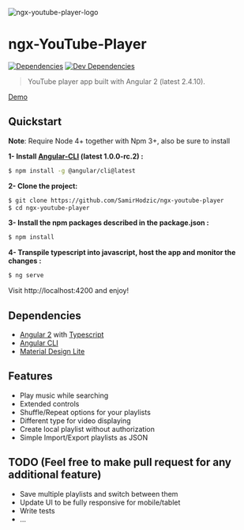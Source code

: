 ![ngx-youtube-player-logo](https://raw.githubusercontent.com/SamirHodzic/ngx-youtube-player/master/src/assets/logo_git.png)

# ngx-YouTube-Player
[![Dependencies][dependencies]][dependencies-url]
[![Dev Dependencies][dev-dependencies]][dev-dependencies-url]

> YouTube player app built with Angular 2 (latest 2.4.10).

[Demo](https://samirhodzic.github.io/ngx-youtube-player)

## Quickstart

**Note**: Require Node 4+ together with Npm 3+, also be sure to install 

**1- Install [Angular-CLI](https://github.com/angular/angular-cli) (latest 1.0.0-rc.2) :**

```bash
$ npm install -g @angular/cli@latest
```

**2- Clone the project:**

```bash
$ git clone https://github.com/SamirHodzic/ngx-youtube-player
$ cd ngx-youtube-player
```

**3- Install the npm packages described in the package.json :**

```bash
$ npm install
```

**4- Transpile typescript into javascript, host the app and monitor the changes :**

```bash
$ ng serve
```

Visit http://localhost:4200 and enjoy!

## Dependencies
- [Angular 2](https://angular.io/) with [Typescript](https://www.typescriptlang.org/)
- [Angular CLI](https://cli.angular.io/)
- [Material Design Lite](https://github.com/google/material-design-lite/)

## Features
- Play music while searching
- Extended controls
- Shuffle/Repeat options for your playlists
- Different type for video displaying
- Create local playlist without authorization
- Simple Import/Export playlists as JSON

## TODO (Feel free to make pull request for any additional feature)
- Save multiple playlists and switch between them
- Update UI to be fully responsive for mobile/tablet
- Write tests
- ...


[dependencies]: https://david-dm.org/samirhodzic/ngx-youtube-player.svg
[dependencies-url]: https://david-dm.org/samirhodzic/ngx-youtube-player
[dev-dependencies]: https://david-dm.org/samirhodzic/ngx-youtube-player/dev-status.svg
[dev-dependencies-url]: https://david-dm.org/samirhodzic/ngx-youtube-player?type=dev